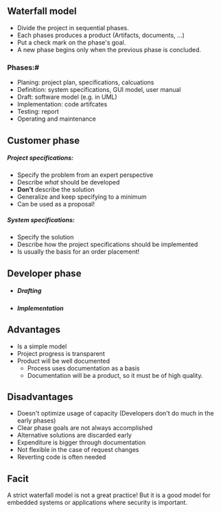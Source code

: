 ## Waterfall model
- Divide the project in sequential phases.
- Each phases produces a product (Artifacts, documents, ...)
- Put a check mark on the phase's goal.
- A new phase begins only when the previous phase is concluded.

### Phases:#
- Planing: project plan, specifications, calcuations
- Definition: system specifications, GUI model, user manual
- Draft: software model (e.g. in UML)
- Implementation: code artifcates
- Testing: report
- Operating and maintenance

## Customer phase
##### Project specifications:
- Specify the problem from an expert perspective
- Describe *what* should be developed
- **Don't** describe the solution
- Generalize and keep specifying to a minimum
- Can be used as a proposal!

##### System specifications:
- Specify the solution
- Describe how the project specifications should be implemented
- Is usually the basis for an order placement!

## Developer phase
- ##### Drafting
- ##### Implementation

## Advantages
- Is a simple model
- Project progress is transparent
- Product will be well documented
	- Process uses documentation as a basis
	- Documentation will be a product, so it must be of high quality.

## Disadvantages
- Doesn't optimize usage of capacity (Developers don't do much in the early phases)
- Clear phase goals are not always accomplished
- Alternative solutions are discarded early
- Expenditure is bigger through documentation
- Not flexible in the case of request changes
- Reverting code is often needed

## Facit
A strict waterfall model is not a great practice! But it is a good model for embedded systems or applications where security is important.